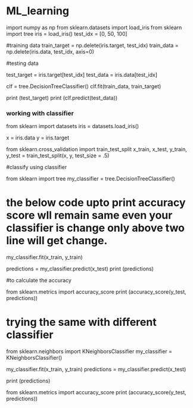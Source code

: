 # ML_learning

import numpy as np
from sklearn.datasets import load_iris
from sklearn import tree
iris = load_iris()
test_idx = [0, 50, 100]

#training data
train_target = np.delete(iris.target, test_idx)
train_data = np.delete(iris.data, test_idx, axis=0)

#testing data

test_target = iris.target[test_idx]
test_data = iris.data[test_idx]

clf = tree.DecisionTreeClassifier()
clf.fit(train_data, train_target)

print (test_target)
print (clf.predict(test_data))


### working with classifier

from sklearn import datasets
iris = datasets.load_iris()

x = iris.data
y = iris.target

from sklearn.cross_validation import train_test_split
x_train, x_test, y_train, y_test = train_test_split(x, y, test_size = .5)

#classify using classifier

from sklearn import tree
my_classifier = tree.DecisionTreeClassifier()
# the below code upto print accuracy score wll remain same even your classifier is change only above two line will get change. 

my_classifier.fit(x_train, y_train)

predictions = my_classifier.predict(x_test)
print (predictions)

#to calculate the accuracy

from sklearn.metrics import accuracy_score
print (accuracy_score(y_test, predictions))

# trying  the same with different classifier
from sklearn.neighbors import KNeighborsClassifier
my_classifier = KNeighborsClassifier()

my_classifier.fit(x_train, y_train)
predictions = my_classifier.predict(x_test)

print (predictions)

from sklearn.metrics import accuracy_score
print (accuracy_score(y_test, predictions))
